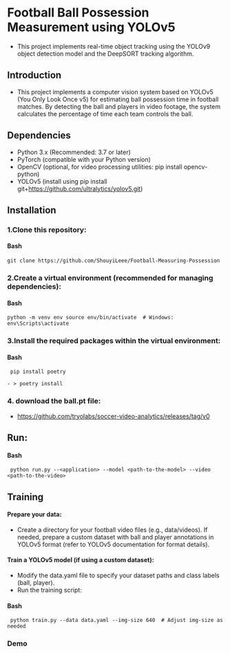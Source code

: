 # Football Ball Possession Measurement using YOLOv5
- This project implements real-time object tracking using the YOLOv9 object detection model and the DeepSORT tracking algorithm.

## Introduction

- This project implements a computer vision system based on YOLOv5 (You Only Look Once v5) for estimating ball possession time in football matches. By detecting the ball and players in video footage, the system calculates the percentage of time each team controls the ball.

## Dependencies
- Python 3.x (Recommended: 3.7 or later)
- PyTorch (compatible with your Python version)
- OpenCV (optional, for video processing utilities: pip install opencv-python)
- YOLOv5 (install using pip install git+https://github.com/ultralytics/yolov5.git)

## Installation

### 1.Clone this repository:

#### Bash
```
git clone https://github.com/ShouyiLeee/Football-Measuring-Possession
```

### 2.Create a virtual environment (recommended for managing dependencies):

#### Bash
```
python -m venv env source env/bin/activate  # Windows: env\Scripts\activate
```



### 3.Install the required packages within the virtual environment:

#### Bash
```
 pip install poetry
```
```
- > poetry install
```

### 4. download the ball.pt file:
- https://github.com/tryolabs/soccer-video-analytics/releases/tag/v0



## Run:
#### Bash
```
 python run.py --<application> --model <path-to-the-model> --video <path-to-the-video>
```

## Training
#### Prepare your data:
- Create a directory for your football video files (e.g., data/videos). If needed, prepare a custom dataset with ball and player annotations in YOLOv5 format (refer to YOLOv5 documentation for format details).
  
#### Train a YOLOv5 model (if using a custom dataset):
- Modify the data.yaml file to specify your dataset paths and class labels (ball, player).
- Run the training script:
#### Bash
```
 python train.py --data data.yaml --img-size 640  # Adjust img-size as needed

```

### Demo
<a href="https://youtu.be/qlpIrutztFQ" target="_blank">
</a>
